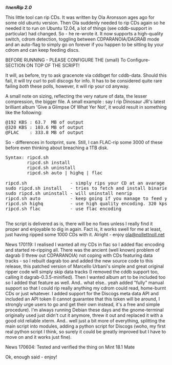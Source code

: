 #***nenRip 2.0***

This little tool can rip CDs. It was written by Ola Aronsson ages ago for some old ubuntu version. Then Ola suddenly needed to rip CDs again so he needed it to run on Ubuntu 12.04, a lot of things (see cddb-support in particular) had changed. So - he re-wrote it. It now supports a high-quality switch, cdrom detection, toggling between CDPARANOIA/DAGRAB mode and an auto-flag to simply go on forever if you happen to be sitting by your cdrom and can keep feeding discs.

BEFORE RUNNING - PLEASE CONFIGURE THE (small) To Configure-SECTION ON TOP OF THE SCRIPT!

It will, as before, try to ask gracenote via cddbget for cddb-data. Should this fail, it will try curl to poll discogs for info. It has to be considered quite rare failing _both_ these polls, however, it will rip your cd anyway.

A small note on sizing, reflecting the very nature of data, the lesser compression, the bigger file. A small example : say I rip Dinosaur JR's latest brilliant album 'Give a Glimpse Of What Yer Not', it would result in something like the following:

<pre>
@192 KBS : 63.7  MB of output
@320 KBS : 103.6 MB of output
@FLAC    : 333.8 MB of output
</pre>

So - differences in footprint, sure. Still, I can FLAC-rip some 3000 of these before even thinking about breaching a 1TB disk.

<pre>
Syntax: ripcd.sh
        ripcd.sh install
        ripcd.sh uninstall
        ripcd.sh auto | highq | flac

ripcd.sh                - simply rips your CD at an avarage 160-200 kps
sudo ripcd.sh install   - tries to fetch and install binaries needed
sudo ripcd.sh uninstall - will uninstall nenrip
ripcd.sh auto           - keep going if you manage to feed your cdrom during mp3-decoding
ripcd.sh highq          - use high quality encoding. 320 kps default or higher.
ripcd.sh flac           - use flac encoding

</pre>

The script is delivered as is, there will be no fixes unless I really find it proper and enjoyable to dig in again. Fact is, it works swell for me at least, just having ripped some 1000 CDs with it. Alright - enjoy ola@nollettnoll.net


News 170119: 
I realised I wanted all my CDs in flac so I added flac encoding and started re-ripping all. There was the ancient (well known) problem of dagrab (I threw out CDPARANOIA) not coping with CDs featuring data tracks - so I rebuilt dagrab too and added the new source code to this release, this patched version of Marcello Urbani's simple and great original ripper code will simply skip data tracks (I removed the cddb support too, calling it dagrab-0.3.5-minified). Then I wanted album art to be included too so I added that feature as well. And.. what else.. yeah added "fully" manual support so that I could rip really anything my cdrom could read, home-burnt CDs or just whatever. I added support for the Discogs meta data API and included an API token (I cannot guarantee  that this token will be around, I strongly urge users to go and get their own instead, it's a free and simple procedure). I'm always running Debian these days and the gnome-terminal originally used just didn't cut it anymore, threw it out and replaced it with a good old reliable xterm. And.. well just a bit more of everything, splitting the main script into modules, adding a python script for Discogs (woho, my first real python script I think, so surely it could be greatly improved but I have to move on and it works just fine).

News 170604:
Tested and verified the thing on Mint 18.1 Mate

Ok, enough said - enjoy!
